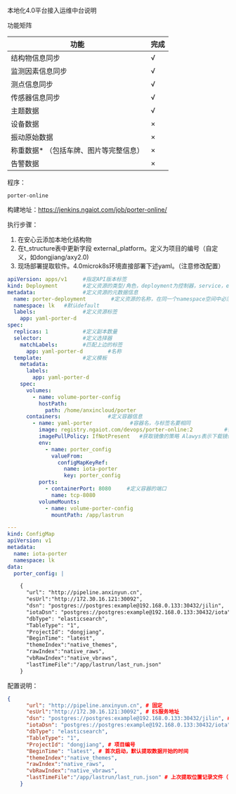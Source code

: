 本地化4.0平台接入运维中台说明

功能矩阵

| 功能                                   | 完成 |
| -------------------------------------- | ---- |
| 结构物信息同步                         | √    |
| 监测因素信息同步                       | √    |
| 测点信息同步                           | √    |
| 传感器信息同步                         | √    |
| 主题数据                               | √    |
| 设备数据                               | ×    |
| 振动原始数据                           | ×    |
| 称重数据* （包括车牌、图片等完整信息） | ×    |
| 告警数据                               | ×    |



程序：

`porter-online` 

构建地址：https://jenkins.ngaiot.com/job/porter-online/



执行步骤：

1. 在安心云添加本地化结构物
2. 在t_structure表中更新字段 external_platform。定义为项目的编号（自定义，如dongjiang/axy2.0)
3. 现场部署提取软件。4.0microk8s环境直接部署下述yaml。（注意修改配置）



```yaml
apiVersion: apps/v1     #指定API版本标签
kind: Deployment        #定义资源的类型/角色，deployment为控制器，service，endpoints
metadata:               #定义资源的元数据信息
  name: porter-deployment        #定义资源的名称，在同一个namespace空间中必须是唯一的
  namespace: lk   #默认default
  labels:               #定义资源标签
    app: yaml-porter-d
spec:
  replicas: 1           #定义副本数量
  selector:             #定义选择器
    matchLabels:        #匹配上边的标签
      app: yaml-porter-d        #名称
  template:             #定义模板
    metadata:
      labels:
        app: yaml-porter-d
    spec:
      volumes:
        - name: volume-porter-config
          hostPath:
            path: /home/anxincloud/porter
      containers:               #定义容器信息
        - name: yaml-porter            #容器名，与标签名要相同
          image: registry.ngaiot.com/devops/porter-online:2          #镜像
          imagePullPolicy: IfNotPresent   #获取镜像的策略 Alawys表示下载镜像 IfNotPresent 表示优先使用本地镜像,否则下载镜像，Never表示仅使用本地镜像
          env:
            - name: porter_config
              valueFrom:
                configMapKeyRef:
                  name: iota-porter
                  key: porter_config
          ports:
            - containerPort: 8080     #定义容器的端口
              name: tcp-8080
          volumeMounts:
            - name: volume-porter-config
              mountPath: /app/lastrun

---
kind: ConfigMap
apiVersion: v1
metadata:
  name: iota-porter
  namespace: lk
data:
  porter_config: |

    {
      "url": "http://pipeline.anxinyun.cn",
      "esUrl":"http://172.30.16.121:30092",
      "dsn": "postgres://postgres:example@192.168.0.133:30432/jilin",
      "iotaDsn": "postgres://postgres:example@192.168.0.133:30432/iota",
      "dbType": "elasticsearch",
      "TableType": "1",
      "ProjectId": "dongjiang",
      "BeginTime": "latest",
      "themeIndex":"native_themes",
      "rawIndex":"native_raws",
      "vbRawIndex":"native_vbraws",
      "lastTimeFile":"/app/lastrun/last_run.json"
    }
```



配置说明：

```json
{
      "url": "http://pipeline.anxinyun.cn", # 固定
      "esUrl":"http://172.30.16.121:30092", # ES服务地址 
      "dsn": "postgres://postgres:example@192.168.0.133:30432/jilin", # 监测平台AXY数据库
      "iotaDsn": "postgres://postgres:example@192.168.0.133:30432/iota", # 以太数据库
      "dbType": "elasticsearch",
      "TableType": "1",
      "ProjectId": "dongjiang", # 项目编号
      "BeginTime": "latest", # 首次启动，默认提取数据开始的时间
      "themeIndex":"native_themes",
      "rawIndex":"native_raws",
      "vbRawIndex":"native_vbraws",
      "lastTimeFile":"/app/lastrun/last_run.json" # 上次提取位置记录文件（注意与container中volume保持一致）
    }
```

